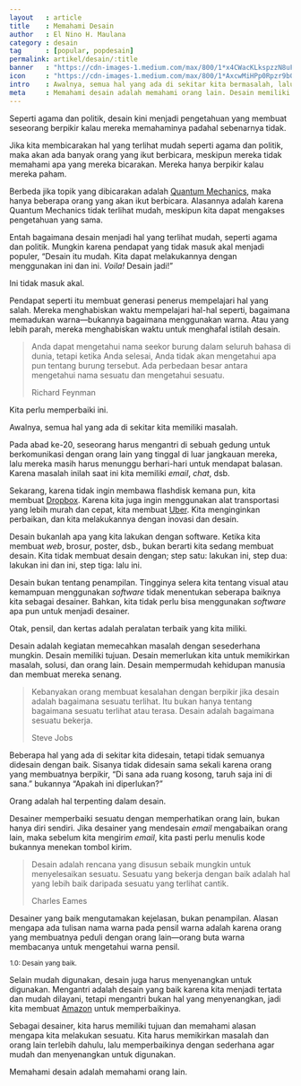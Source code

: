 ```yaml
---
layout   : article
title    : Memahami Desain
author   : El Nino H. Maulana
category : desain
tag      : [popular, popdesain]
permalink: artikel/desain/:title
banner   : "https://cdn-images-1.medium.com/max/800/1*x4CWacKLkspzzN8uFMCL1A.png"
icon     : "https://cdn-images-1.medium.com/max/800/1*AxcwMiHPp0Rpzr9b05WeIw.png"
intro    : Awalnya, semua hal yang ada di sekitar kita bermasalah, lalu kita memperbaikinya dengan inovasi dan desain.
meta     : Memahami desain adalah memahami orang lain. Desain memiliki pengertian sebagai kegiatan memecahkan masalah dengan sesederhana mungkin.
---
```


Seperti agama dan politik, desain kini menjadi pengetahuan yang membuat seseorang berpikir kalau mereka memahaminya padahal sebenarnya tidak.

Jika kita membicarakan hal yang terlihat mudah seperti agama dan politik, maka akan ada banyak orang yang ikut berbicara, meskipun mereka tidak memahami apa yang mereka bicarakan. Mereka hanya berpikir kalau mereka paham.

Berbeda jika topik yang dibicarakan adalah <a href="https://en.wikipedia.org/wiki/Quantum_mechanics" title="Quantum Mechanics" target="_blank">Quantum Mechanics</a>, maka hanya beberapa orang yang akan ikut berbicara. Alasannya adalah karena Quantum Mechanics tidak terlihat mudah, meskipun kita dapat mengakses pengetahuan yang sama.

Entah bagaimana desain menjadi hal yang terlihat mudah, seperti agama dan politik. Mungkin karena pendapat yang tidak masuk akal menjadi populer, “Desain itu mudah. Kita dapat melakukannya dengan menggunakan ini dan ini. <em>Voila!</em> Desain jadi!”

Ini tidak masuk akal.

Pendapat seperti itu membuat generasi penerus mempelajari hal yang salah. Mereka menghabiskan waktu mempelajari hal-hal seperti, bagaimana memadukan warna—bukannya bagaimana menggunakan warna. Atau yang lebih parah, mereka menghabiskan waktu untuk menghafal istilah desain.

<blockquote>
    <p>Anda dapat mengetahui nama seekor burung dalam seluruh bahasa di dunia, tetapi ketika Anda selesai, Anda tidak akan mengetahui apa pun tentang burung tersebut. Ada perbedaan besar antara mengetahui nama sesuatu dan mengetahui sesuatu.</p>
    <p class="smallcaps">Richard Feynman</p>
</blockquote>

Kita perlu memperbaiki ini.

Awalnya, semua hal yang ada di sekitar kita memiliki masalah.

Pada abad ke-<span class="oldstyle">20</span>, seseorang harus mengantri di sebuah gedung untuk berkomunikasi dengan orang lain yang tinggal di luar jangkauan mereka, lalu mereka masih harus menunggu berhari-hari untuk mendapat balasan. Karena masalah inilah saat ini kita memiliki <em>email</em>, <em>chat</em>, dsb.

Sekarang, karena tidak ingin membawa flashdisk kemana pun, kita membuat <a href="http://dropbox.com" title="Dropbox" target="_blank">Dropbox</a>. Karena kita juga ingin menggunakan alat transportasi yang lebih murah dan cepat, kita membuat <a href="http://uber.com" title="Uber" target="_blank">Uber</a>. Kita menginginkan perbaikan, dan kita melakukannya dengan inovasi dan desain.

Desain bukanlah apa yang kita lakukan dengan software. Ketika kita membuat <em>web</em>, brosur, poster, dsb., bukan berarti kita sedang membuat desain. Kita tidak membuat desain dengan; step satu: lakukan ini, step dua: lakukan ini dan ini, step tiga: lalu ini.

Desain bukan tentang penampilan. Tingginya selera kita tentang visual atau kemampuan menggunakan <em>software</em> tidak menentukan seberapa baiknya kita sebagai desainer. Bahkan, kita tidak perlu bisa menggunakan <em>software</em> apa pun untuk menjadi desainer.

Otak, pensil, dan kertas adalah peralatan terbaik yang kita miliki.

Desain adalah kegiatan memecahkan masalah dengan sesederhana mungkin. Desain memiliki tujuan. Desain memerlukan kita untuk memikirkan masalah, solusi, dan orang lain. Desain mempermudah kehidupan manusia dan membuat mereka senang.

<blockquote>
    <p>Kebanyakan orang membuat kesalahan dengan berpikir jika desain adalah bagaimana sesuatu terlihat. Itu bukan hanya tentang bagaimana sesuatu terlihat atau terasa. Desain adalah bagaimana sesuatu bekerja.</p>
    <p class="smallcaps">Steve Jobs</p>
</blockquote>

Beberapa hal yang ada di sekitar kita didesain, tetapi tidak semuanya didesain dengan baik. Sisanya tidak didesain sama sekali karena orang yang membuatnya berpikir, “Di sana ada ruang kosong, taruh saja ini di sana.” bukannya “Apakah ini diperlukan?”

Orang adalah hal terpenting dalam desain.

Desainer memperbaiki sesuatu dengan memperhatikan orang lain, bukan hanya diri sendiri. Jika desainer yang mendesain <em>email</em> mengabaikan orang lain, maka sebelum kita mengirim <em>email</em>, kita pasti perlu menulis kode bukannya menekan tombol kirim.

<blockquote>
    <p>Desain adalah rencana yang disusun sebaik mungkin untuk menyelesaikan sesuatu. Sesuatu yang bekerja dengan baik adalah hal yang lebih baik daripada sesuatu yang terlihat cantik.</p>
    <p class="smallcaps">Charles Eames</p>
</blockquote>

Desainer yang baik mengutamakan kejelasan, bukan penampilan. Alasan mengapa ada tulisan nama warna pada pensil warna adalah karena orang yang membuatnya peduli dengan orang lain—orang buta warna membacanya untuk mengetahui warna pensil.

<img src="data:image/png;base64,R0lGODlhAQABAAD/ACwAAAAAAQABAAACADs=" data-src="https://cdn-images-1.medium.com/max/800/1*OG-ojI4bIfjIWaUqu6Bgfw.png" alt="Pensil Warna" title="Pensil Warna"><small class="site-article__caption"><span class="oldstyle">1.0:</span> Desain yang baik.</small>

Selain mudah digunakan, desain juga harus menyenangkan untuk digunakan. Mengantri adalah desain yang baik karena kita menjadi tertata dan mudah dilayani, tetapi mengantri bukan hal yang menyenangkan, jadi kita membuat <a href="http://amazon.com" title="Amazon" target="_blank">Amazon</a> untuk memperbaikinya.

Sebagai desainer, kita harus memiliki tujuan dan memahami alasan mengapa kita melakukan sesuatu. Kita harus memikirkan masalah dan orang lain terlebih dahulu, lalu memperbaikinya dengan sederhana agar mudah dan menyenangkan untuk digunakan.

Memahami desain adalah memahami orang lain.